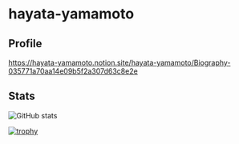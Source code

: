 # hayata-yamamoto

## Profile

https://hayata-yamamoto.notion.site/hayata-yamamoto/Biography-035771a70aa14e09b5f2a307d63c8e2e

## Stats

![GitHub stats](https://github-readme-stats.vercel.app/api?username=hayata-yamamoto&hide=jupyter%20notebook&count_private=true&include_all_commits=true&show_icons=true)

[![trophy](https://github-profile-trophy.vercel.app/?username=hayata-yamamoto&column=4)](https://github.com/ryo-ma/github-profile-trophy)
